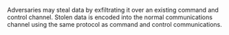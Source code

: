 Adversaries may steal data by exfiltrating it over an existing command and control channel. Stolen data is encoded into the normal communications channel using the same protocol as command and control communications.